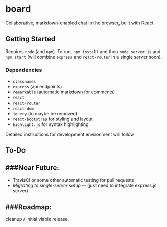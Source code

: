 # board
Collaborative, markdown-enabled chat in the browser, built with React.

## Getting Started
Requires `node` (and `npm`).
To run, `npm install` and then `node server.js` and `npm start` (will combine `express` and `react-router`
in a single server soon).
### Dependencies
* `classnames`
* `express` (api endpoints)
* `remarkable` (automatic markdown for comments)
* `react`
* `react-router`
* `react-dom`
* `jquery` (to maybe be removed)
* `react-bootstrap` for styling and layout
* `highlight.js` for syntax highlighting

Detailed instructions for development environment will follow

## To-Do
###Near Future:
-----
* TravisCI or some other automatic testing for pull requests
* *Migrating to single-server setup* -- (just need to integrate express.js server)

###Roadmap:
------
cleanup / initial viable release.